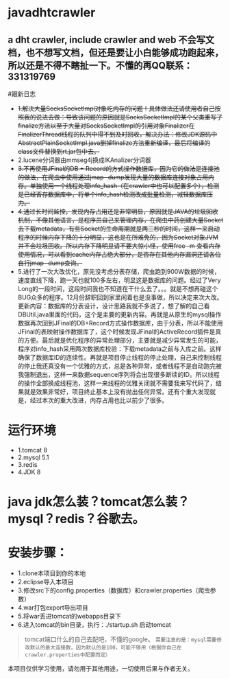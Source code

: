 # javadhtcrawler
a dht crawler, include crawler and web
不会写文档，也不想写文档，但还是要让小白能够成功跑起来，所以还是不得不瞎扯一下。不懂的再QQ联系：331319769
---------------------------------------
#跟新日志
* ~~1.解决大量SocksSocketImpl对象吃内存的问题！具体做法还请使用者自己按照我的说法去做：导致该问题的原因就是SocksSocketImpl的某个父类重写了finalize方法以至于大量对SocksSocketImpl的引用对象Finalizer在FinalizerThread线程的队列中得不到及时回收，解决办法：修改JDK源码中AbstractPlainSocketImpl.java删掉finalize方法重新编译，最后将编译的class文件替换到rt.jar包中去。~~
* 2.lucene分词器由mmseg4j换成IKAnalizer分词器
* ~~3.不再使用JFinal的DB + Record的方式操作数据库，因为它的做法是连接池的做法，在爬虫中使用通过jmap -dump发现大量的数据库连接对象占用内存。单独使用一个线程处理info_hash（在crawler中也可以配置多个），检测是已经否存数据库中，将单个info_hash检测改成批量检测，减轻数据库压力。~~
* ~~4.通过长时间监控，发现内存占用还是非常明显，原因就是JAVA的垃圾回收机制，不像其他语言，是程序员自己来管理内存，在爬虫中药创建大量Socket去下载metadata，有些Socket的生命周期就是两三秒的时间，这样一来启动程序的时候内存下降的十分明显，这也是在所难免的，因为Socket对象JVM并不会垃圾回收。所以内存下降明显请不要大惊小怪，使用free -m 查看内存使用情况，可以看到cache内存占绝大部分，是否存在其他内存漏洞还请各位自行jmap -dump查询。~~
* 5.进行了一次大改优化，原先没考虑分表存储，爬虫跑到900W数据的时候，速度直线下降，跑一天也就100多左右，明显这是数据库的问题。经过了Very Long的一段时间，这段时间我也不知道在干什么去了。。。就是不想再碰这个BUG众多的程序。12月份辞职回到家里闲着也是没事做，所以决定来次大改。更新内容：数据库的分表设计，设计思路我就不多说了，想了解的自己看DBUtil.java里面的代码，这个是主要的更新内容。再就是从原生的mysql操作数据再次回到JFinal的DB+Record方式操作数据库，由于分表，所以不能使用JFinal的表映射操作数据库了，这个时候发现JFinal的ActiveRecord插件是真的方便。最后就是优化程序的异常处理部分，主要就是减少异常发生的可能，程序对info_hash采用两次数据库校验：下载metadata之前与入库之前。这样确保了数据库ID的连续性。再就是项目停止线程的停止处理，自己来控制线程的停止我还真没有一个优雅的方式，总是各种异常，或者线程不是自动跑完被我强制退出，这样一来数据sequence序列将会出现很多断续的ID。所以线程的操作全部换成线程池，这样一来线程的优雅关闭就不需要我来写代码了，结果就是效果非常好，项目终止基本上没有抛出任何异常。还有个重大发现就是，经过本次的重大改进，内存占用也比以前少了很多。
# 运行环境
* 1.tomcat 8
* 2.mysql 5.1
* 3.redis
* 4.JDK 8

# java jdk怎么装？tomcat怎么装？mysql？redis？谷歌去。

# 安装步骤：
* 1.clone本项目到你的本地
* 2.eclipse导入本项目
* 3.修改src下的config.properties（数据库）和crawler.properties（爬虫参数）
* 4.war打包export导出项目
* 5.将war丢进tomcat的webapps目录下
* 6.进入tomcat的bin目录，执行：./startup.sh 启动tomcat

>tomcat端口什么的自己去配吧，不懂的google。
>`需要注意的是：mysql需要修改默认的最大连接数，因为默认的是100，可能不够用（根据你自己在crawler.properties中配置而定）`

本项目仅供学习使用，请勿用于其他用途，一切使用后果与作者无关。

